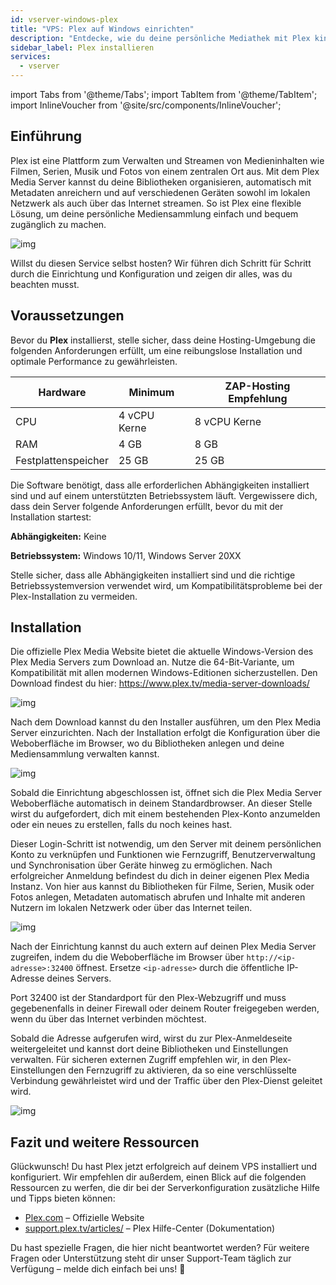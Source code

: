 ```yaml
---
id: vserver-windows-plex
title: "VPS: Plex auf Windows einrichten"
description: "Entdecke, wie du deine persönliche Mediathek mit Plex kinderleicht verwaltest und streamst – für nahtlosen Zugriff auf jedem Gerät → Jetzt mehr erfahren"
sidebar_label: Plex installieren
services:
  - vserver
---
```


import Tabs from '@theme/Tabs';
import TabItem from '@theme/TabItem';
import InlineVoucher from '@site/src/components/InlineVoucher';

## Einführung

Plex ist eine Plattform zum Verwalten und Streamen von Medieninhalten wie Filmen, Serien, Musik und Fotos von einem zentralen Ort aus. Mit dem Plex Media Server kannst du deine Bibliotheken organisieren, automatisch mit Metadaten anreichern und auf verschiedenen Geräten sowohl im lokalen Netzwerk als auch über das Internet streamen. So ist Plex eine flexible Lösung, um deine persönliche Mediensammlung einfach und bequem zugänglich zu machen.

![img](https://screensaver01.zap-hosting.com/index.php/s/68xdESEHimoY9Jp/preview)

Willst du diesen Service selbst hosten? Wir führen dich Schritt für Schritt durch die Einrichtung und Konfiguration und zeigen dir alles, was du beachten musst.

<InlineVoucher />



## Voraussetzungen

Bevor du **Plex** installierst, stelle sicher, dass deine Hosting-Umgebung die folgenden Anforderungen erfüllt, um eine reibungslose Installation und optimale Performance zu gewährleisten.

| Hardware   | Minimum      | ZAP-Hosting Empfehlung    |
| ---------- | ------------ | ------------------------- |
| CPU        | 4 vCPU Kerne | 8 vCPU Kerne              |
| RAM        | 4 GB         | 8 GB                      |
| Festplattenspeicher | 25 GB         | 25 GB                     |

Die Software benötigt, dass alle erforderlichen Abhängigkeiten installiert sind und auf einem unterstützten Betriebssystem läuft. Vergewissere dich, dass dein Server folgende Anforderungen erfüllt, bevor du mit der Installation startest:

**Abhängigkeiten:** Keine

**Betriebssystem:** Windows 10/11, Windows Server 20XX

Stelle sicher, dass alle Abhängigkeiten installiert sind und die richtige Betriebssystemversion verwendet wird, um Kompatibilitätsprobleme bei der Plex-Installation zu vermeiden.



## Installation

Die offizielle Plex Media Website bietet die aktuelle Windows-Version des Plex Media Servers zum Download an. Nutze die 64-Bit-Variante, um Kompatibilität mit allen modernen Windows-Editionen sicherzustellen. Den Download findest du hier: https://www.plex.tv/media-server-downloads/

![img](https://screensaver01.zap-hosting.com/index.php/s/d3b4mZsiQ4iqXrL/preview)

Nach dem Download kannst du den Installer ausführen, um den Plex Media Server einzurichten. Nach der Installation erfolgt die Konfiguration über die Weboberfläche im Browser, wo du Bibliotheken anlegen und deine Mediensammlung verwalten kannst.

![img](https://screensaver01.zap-hosting.com/index.php/s/5TnmMeRkdLAt2RJ/download)

Sobald die Einrichtung abgeschlossen ist, öffnet sich die Plex Media Server Weboberfläche automatisch in deinem Standardbrowser. An dieser Stelle wirst du aufgefordert, dich mit einem bestehenden Plex-Konto anzumelden oder ein neues zu erstellen, falls du noch keines hast.

Dieser Login-Schritt ist notwendig, um den Server mit deinem persönlichen Konto zu verknüpfen und Funktionen wie Fernzugriff, Benutzerverwaltung und Synchronisation über Geräte hinweg zu ermöglichen. Nach erfolgreicher Anmeldung befindest du dich in deiner eigenen Plex Media Instanz. Von hier aus kannst du Bibliotheken für Filme, Serien, Musik oder Fotos anlegen, Metadaten automatisch abrufen und Inhalte mit anderen Nutzern im lokalen Netzwerk oder über das Internet teilen.

![img](https://screensaver01.zap-hosting.com/index.php/s/HmQPZGsBqxqPHmy/download)

Nach der Einrichtung kannst du auch extern auf deinen Plex Media Server zugreifen, indem du die Weboberfläche im Browser über `http://<ip-adresse>:32400` öffnest. Ersetze `<ip-adresse>` durch die öffentliche IP-Adresse deines Servers.

Port 32400 ist der Standardport für den Plex-Webzugriff und muss gegebenenfalls in deiner Firewall oder deinem Router freigegeben werden, wenn du über das Internet verbinden möchtest.

Sobald die Adresse aufgerufen wird, wirst du zur Plex-Anmeldeseite weitergeleitet und kannst dort deine Bibliotheken und Einstellungen verwalten. Für sicheren externen Zugriff empfehlen wir, in den Plex-Einstellungen den Fernzugriff zu aktivieren, da so eine verschlüsselte Verbindung gewährleistet wird und der Traffic über den Plex-Dienst geleitet wird.

![img](https://screensaver01.zap-hosting.com/index.php/s/jfQxZ6e4BGMfen5/preview)



## Fazit und weitere Ressourcen

Glückwunsch! Du hast Plex jetzt erfolgreich auf deinem VPS installiert und konfiguriert. Wir empfehlen dir außerdem, einen Blick auf die folgenden Ressourcen zu werfen, die dir bei der Serverkonfiguration zusätzliche Hilfe und Tipps bieten können:

- [Plex.com](https://Plex.com/) – Offizielle Website
- [support.plex.tv/articles/](https://support.plex.tv/articles/) – Plex Hilfe-Center (Dokumentation)

Du hast spezielle Fragen, die hier nicht beantwortet werden? Für weitere Fragen oder Unterstützung steht dir unser Support-Team täglich zur Verfügung – melde dich einfach bei uns! 🙂



<InlineVoucher />